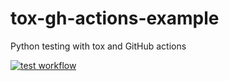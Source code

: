 # tox-gh-actions-example

Python testing with tox and GitHub actions

[![test workflow](https://github.com/gnusij/tox-gh-actions-example/actions/workflows/test.yml/badge.svg)](https://github.com/gnusij/tox-gh-actions-example/actions/workflows/test.yml)


